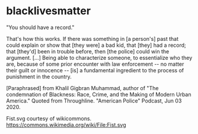 # blacklivesmatter


"You should have a record."

That's how this works.
If there was something in [a person's] past that could explain or show that [they were] a bad kid, that [they] had a record; that [they'd] been in trouble before, then [the police] could win the argument.
[...] Being able to characterize someone, to essentialize who they are, because of some prior encounter with law enforcement -- no matter their guilt or innocence -- [is] a fundamental ingredient to the process of punishment in the country.

[Paraphrased] from Khalil Gigbran Muhammad, author of "The condemnation of Blackness: Race, Crime, and the Making of Modern Urban America."
Quoted from Throughline. "American Police" Podcast, Jun 03 2020.

Fist.svg courtesy of wikicommons.
    https://commons.wikimedia.org/wiki/File:Fist.svg
